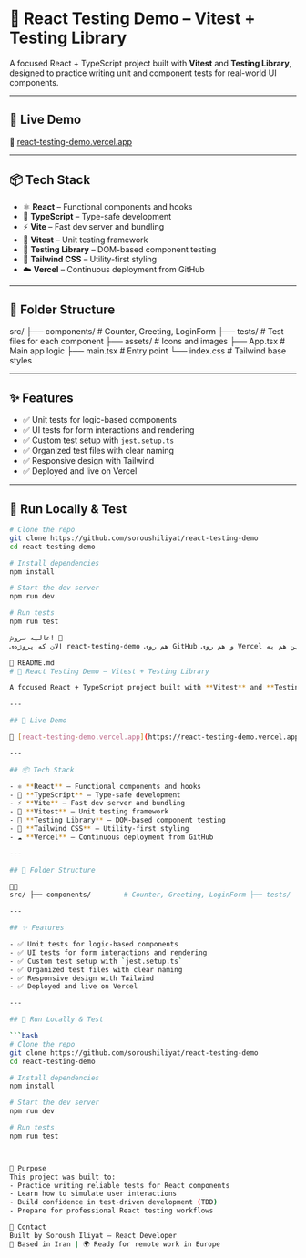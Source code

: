 # 🧪 React Testing Demo – Vitest + Testing Library

A focused React + TypeScript project built with **Vitest** and **Testing Library**, designed to practice writing unit and component tests for real-world UI components.

---

## 🚀 Live Demo

🔗 [react-testing-demo.vercel.app](https://react-testing-demo.vercel.app)

---

## 📦 Tech Stack

- ⚛️ **React** – Functional components and hooks
- 🧩 **TypeScript** – Type-safe development
- ⚡ **Vite** – Fast dev server and bundling
- 🧪 **Vitest** – Unit testing framework
- 🧼 **Testing Library** – DOM-based component testing
- 🎨 **Tailwind CSS** – Utility-first styling
- ☁️ **Vercel** – Continuous deployment from GitHub

---

## 📁 Folder Structure

src/ ├── components/        # Counter, Greeting, LoginForm ├── tests/         # Test files for each component ├── assets/            # Icons and images ├── App.tsx            # Main app logic ├── main.tsx           # Entry point └── index.css          # Tailwind base styles


---

## ✨ Features

- ✅ Unit tests for logic-based components
- ✅ UI tests for form interactions and rendering
- ✅ Custom test setup with `jest.setup.ts`
- ✅ Organized test files with clear naming
- ✅ Responsive design with Tailwind
- ✅ Deployed and live on Vercel

---

## 🧪 Run Locally & Test

```bash
# Clone the repo
git clone https://github.com/soroushiliyat/react-testing-demo
cd react-testing-demo

# Install dependencies
npm install

# Start the dev server
npm run dev

# Run tests
npm run test

عالیه سروش! 🎉
الان که پروژه‌ی react-testing-demo هم روی GitHub و هم روی Vercel دیپلوی شده، این هم یه README.md حرفه‌ای و کامل برایش — آماده برای استفاده در ریپازیتوری GitHub و رزومه‌ات ✅

📄 README.md
# 🧪 React Testing Demo – Vitest + Testing Library

A focused React + TypeScript project built with **Vitest** and **Testing Library**, designed to practice writing unit and component tests for real-world UI components.

---

## 🚀 Live Demo

🔗 [react-testing-demo.vercel.app](https://react-testing-demo.vercel.app)

---

## 📦 Tech Stack

- ⚛️ **React** – Functional components and hooks
- 🧩 **TypeScript** – Type-safe development
- ⚡ **Vite** – Fast dev server and bundling
- 🧪 **Vitest** – Unit testing framework
- 🧼 **Testing Library** – DOM-based component testing
- 🎨 **Tailwind CSS** – Utility-first styling
- ☁️ **Vercel** – Continuous deployment from GitHub

---

## 📁 Folder Structure


src/ ├── components/        # Counter, Greeting, LoginForm ├── tests/         # Test files for each component ├── assets/            # Icons and images ├── App.tsx            # Main app logic ├── main.tsx           # Entry point └── index.css          # Tailwind base styles

---

## ✨ Features

- ✅ Unit tests for logic-based components
- ✅ UI tests for form interactions and rendering
- ✅ Custom test setup with `jest.setup.ts`
- ✅ Organized test files with clear naming
- ✅ Responsive design with Tailwind
- ✅ Deployed and live on Vercel

---

## 🧪 Run Locally & Test

```bash
# Clone the repo
git clone https://github.com/soroushiliyat/react-testing-demo
cd react-testing-demo

# Install dependencies
npm install

# Start the dev server
npm run dev

# Run tests
npm run test



🎯 Purpose
This project was built to:
- Practice writing reliable tests for React components
- Learn how to simulate user interactions
- Build confidence in test-driven development (TDD)
- Prepare for professional React testing workflows

📧 Contact
Built by Soroush Iliyat – React Developer
📍 Based in Iran | 🌍 Ready for remote work in Europe

